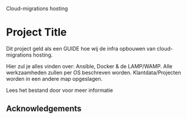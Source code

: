 Cloud-migrations hosting
# Project Title

Dit project geld als een GUIDE hoe wij de infra opbouwen van cloud-migrations hosting.

Hier zul je alles vinden over: Ansible, Docker & de LAMP/WAMP.
Alle werkzaamheden zullen per OS beschreven worden.
Klantdata/Projecten worden in een andere map opgeslagen.

Lees het bestand door voor meer informatie

## Acknowledgements